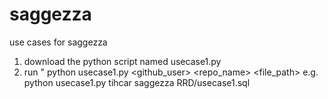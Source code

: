 # saggezza
use cases for saggezza

1. download the python script named usecase1.py
2. run " python usecase1.py <github_user> <repo_name> <file_path>
e.g. python usecase1.py tihcar saggezza RRD/usecase1.sql
